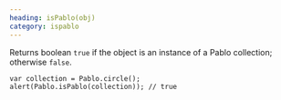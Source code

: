 ```yaml
--- 
heading: isPablo(obj)
category: ispablo
---
```


Returns boolean `true` if the object is an instance of a Pablo collection; otherwise `false`.

    var collection = Pablo.circle();
    alert(Pablo.isPablo(collection)); // true